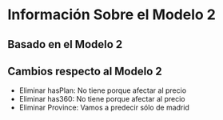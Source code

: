 # Información Sobre el Modelo 2

## Basado en el Modelo 2

## Cambios respecto al Modelo 2
- Eliminar hasPlan: No tiene porque afectar al precio
- Eliminar has360: No tiene porque afectar al precio
- Eliminar Province: Vamos a predecir sólo de madrid
